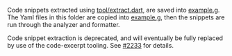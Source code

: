 Code snippets extracted using [tool/extract.dart](tool/extract.dart), are saved
into [example.g](example.g). The Yaml files in this folder are copied into
[example.g](example.g), then the snippets are run through the analyzer and
formatter.

Code snippet extraction is deprecated, and will eventually be fully replaced by
use of the code-excerpt tooling. See [#2233][] for details.

[#2233]: https://github.com/flutter/website/issues/2233
